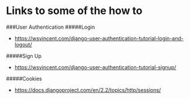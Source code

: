 # Links to some of the how to
###User Authentication
#####Login
- https://wsvincent.com/django-user-authentication-tutorial-login-and-logout/

#####Sign Up
- https://wsvincent.com/django-user-authentication-tutorial-signup/

#####Cookies
- https://docs.djangoproject.com/en/2.2/topics/http/sessions/